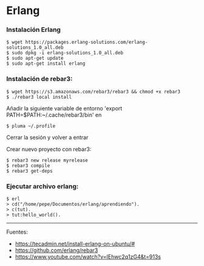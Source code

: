 # Erlang

### Instalación Erlang

    $ wget https://packages.erlang-solutions.com/erlang-solutions_1.0_all.deb
    $ sudo dpkg -i erlang-solutions_1.0_all.deb
    $ sudo apt-get update
    $ sudo apt-get install erlang

### Instalación de rebar3:

    $ wget https://s3.amazonaws.com/rebar3/rebar3 && chmod +x rebar3
    $ ./rebar3 local install

Añadir la siguiente variable de entorno 'export PATH=$PATH:~/.cache/rebar3/bin' en

    $ pluma ~/.profile

Cerrar la sesión y volver a entrar

Crear nuevo proyecto con rebar3:

    $ rebar3 new release myrelease
    $ rebar3 compile
    $ rebar3 get-deps

### Ejecutar archivo erlang:

    $ erl
    > cd("/home/pepe/Documentos/erlang/aprendiendo").
    > c(tut).
    > tut:hello_world().

---

Fuentes:

+ https://tecadmin.net/install-erlang-on-ubuntu/#
+ https://github.com/erlang/rebar3
+ https://www.youtube.com/watch?v=IEhwc2q1zG4&t=913s
